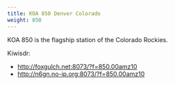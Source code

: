 ```yaml
---
title: KOA 850 Denver Colorado
weight: 850
---
```

KOA 850 is the flagship station of the Colorado Rockies.

Kiwisdr: 

* http://foxgulch.net:8073/?f=850.00amz10
* http://n6gn.no-ip.org:8073/?f=850.00amz10
